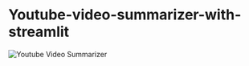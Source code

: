 # Youtube-video-summarizer-with-streamlit


![Youtube Video Summarizer](https://user-images.githubusercontent.com/32480089/198127299-3575f58b-ecae-4e25-a378-5698d59acdca.gif)
